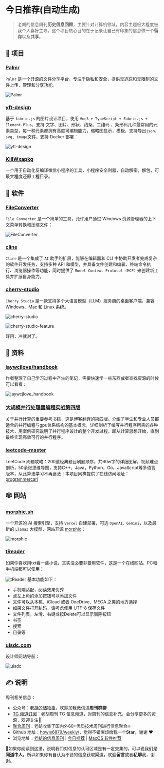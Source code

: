 # 今日推荐(自动生成)

> 老胡的信息周刊**历史信息回顾**，主要针对计算机领域，内容主题极大程度被我个人喜好主导。这个项目核心目的在于记录让自己有印象的信息做一个**留存**以及**共享**。


## 🎯 项目 

### [Palmr](https://github.com/kyantech/Palmr)

`Palmr` 是一个开源的文件分享平台，专注于隐私和安全，提供无追踪和无限制的文件上传、管理和分享功能。

![Palmr](https://images-1252557999.file.myqcloud.com/uPic/lERBt8.png) 

### [yft-design](https://github.com/dromara/yft-design)

基于 `fabric.js` 的图片设计项目，使用 `Vue3 + TypeScript + Fabric.js + Element-Plus`，支持 文字、图片、形状、线条、二维码 、条形码几种最常用的元素类型，每一种元素都拥有高度可编辑能力，缩略图显示，模板，支持导出`json，svg, image`文件，支持 Docker 部署：

![yft-design](https://images-1252557999.file.myqcloud.com/uPic/yft-design.jpg) 

### [KillWxapkg](https://github.com/Ackites/KillWxapkg)

一个用于自动化反编译微信小程序的工具，小程序安全利器，自动解密，解包，可最大程度还原工程目录。 

## 🤖 软件 

### [FileConverter](https://github.com/Tichau/FileConverter)

`File Converter` 是一个简单的工具，允许用户通过 Windows 资源管理器的上下文菜单转换和压缩文件：

![FileConverter](https://images-1252557999.file.myqcloud.com/uPic/3Mtc4V.png) 

### [cline](https://github.com/cline/cline/blob/main/locales/zh-cn/README.md)

`Cline` 是一个集成了 `AI` 助手的扩展，能够在编辑器和 CLI 中协助开发者完成复杂的软件开发任务，支持多种 API 和模型，并具备文件创建和编辑、终端命令执行、浏览器操作等功能，同时提供了 `Model Context Protocol (MCP)` 来创建新工具并扩展自身能力。 

### [cherry-studio](https://github.com/CherryHQ/cherry-studio)

`Cherry Studio` 是一款支持多个大语言模型（LLM）服务商的桌面客户端，兼容 Windows、Mac 和 Linux 系统。

![cherry-studio](https://images-1252557999.file.myqcloud.com/uPic/v2u7fo.png)

![cherry-studio-feature](https://images-1252557999.file.myqcloud.com/uPic/7o3Iem.png)

好用，冲就对了。 

## 👀 资料 

### [jaywcjlove/handbook](https://github.com/jaywcjlove/handbook)

作者整理了自己学习过程中产生的笔记，需要快速学一些东西或者查找资源的时候可以看看：

![jaywcjlove_handbook](https://images-1252557999.file.myqcloud.com/uPic/jaywcjlove_handbook.jpg) 

### [大规模并行处理器编程实战第四版](https://fancyerii.github.io/2024/02/20/pmpp/)

关于并行计算的重要参考书籍，这是博客翻译的第四版。介绍了学生和专业人员都适合的并行编程与gpu体系结构的基本概念，详细剖析了编写并行程序所需的各种技术，用案例研究说明了并行程序设计的整个开发过程，即从计算思想开始，直到最终实现高效可行的并行程序。 

### [leetcode-master](https://github.com/youngyangyang04/leetcode-master)

LeetCode 刷题攻略：200道经典题目刷题顺序，共60w字的详细图解，视频难点剖析，50余张思维导图，支持C++，Java，Python，Go，JavaScript等多语言版本，从此算法学习不再迷茫！本项目同样提供了在线访问地址：[programmercarl](https://programmercarl.com/) 

## 🕸 网站 

### [morphic.sh](https://www.morphic.sh/)

一个开源的 AI 搜索引擎，支持 `Vercel` 自建部署，可选 `OpenAI、Gemini`，以及最新的 `Llama3` 大模型，网站开源 [morphic](https://github.com/miurla/morphic)：

![morphic](https://images-1252557999.file.myqcloud.com/uPic/morphic.jpg) 

### [tReader](https://tiansh.github.io/reader/#!/read/1)

如果你喜欢用txt看一些小说，其实没必要非要用软件，这是一个在线网站，PC和手机端都可以使用：

![tReader](https://images-1252557999.file.myqcloud.com/uPic/PMMlRM.jpg)
基本功能如下：

- 手机端适配，阅读效果优秀
- 点左上角的添加按钮可以添加文件
- 文件可以从本机、iCloud 或者 OneDrive、MEGA 之类的地方选择
- 如果文件打开乱码，请考虑使用 UTF-8 保存文件
- 文件列表，左滑、右键或按Delete可以显示删除按钮
- 书签
- 搜索
- 目录等 

### [uisdc.com](https://hao.uisdc.com/)

设计师网站导航：

![uisdc](https://images-1252557999.file.myqcloud.com/uPic/uisdc.jpg) 

## ✍️ 说明

周刊相关信息：

- 公众号：[老胡的储物柜](https://images-1252557999.file.myqcloud.com/uPic/ETIbMe.jpg)，欢迎加我微信进**周刊群聊**
- [TG 频道订阅](https://t.me/howie_weekly)：老胡周刊 TG 信息频道，对周刊的信息补充，会分享更多的资源，欢迎关注👏
- [聚合周刊](https://www.fre321.com/weekly)：老胡收集了国内外60+优质技术周刊进行信息聚合🔥
- Github 地址：[howie6879/weekly/](https://github.com/howie6879/weekly/)，觉得不错麻烦给我一个**Star**，谢谢 ❤️
- 浏览地址：[老胡的信息周刊](https://weekly.howie6879.com) | [今日推荐](https://weekly.howie6879.com/recommend/index.html) | [MacOS 软件推荐](https://weekly.howie6879.com/soft/mac.html)

🙌如果你阅读到这里，说明我们对信息的认可区域是有一定交集的，可以说我们是**同道中人**，所以如果你有自认为不错的信息获取渠道，欢迎**留言**或者**私聊**我，谢谢。